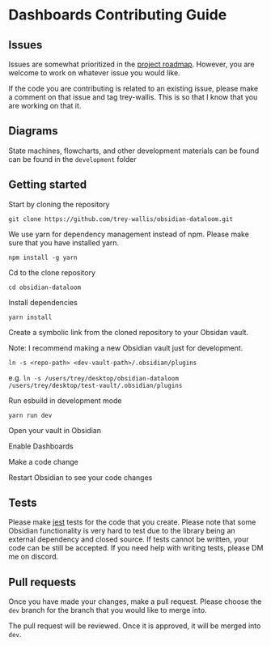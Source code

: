 # Dashboards Contributing Guide

## Issues

Issues are somewhat prioritized in the [project roadmap](https://github.com/users/trey-wallis/projects/2). However, you are welcome to work on whatever issue you would like.

If the code you are contributing is related to an existing issue, please make a comment on that issue and tag trey-wallis. This is so that I know that you are working on that it.

## Diagrams

State machines, flowcharts, and other development materials can be found can be found in the `development` folder

## Getting started

Start by cloning the repository

```shell
git clone https://github.com/trey-wallis/obsidian-dataloom.git
```

We use yarn for dependency management instead of npm. Please make sure that you have installed yarn.

```shell
npm install -g yarn
```

Cd to the clone repository

```shell
cd obsidian-dataloom
```

Install dependencies

```shell
yarn install
```

Create a symbolic link from the cloned repository to your Obsidan vault.

Note: I recommend making a new Obsidian vault just for development.

```shell
ln -s <repo-path> <dev-vault-path>/.obsidian/plugins
```

e.g. `ln -s /users/trey/desktop/obsidian-dataloom /users/trey/desktop/test-vault/.obsidian/plugins`

Run esbuild in development mode

```shell
yarn run dev
```

Open your vault in Obsidian

Enable Dashboards

Make a code change

Restart Obsidian to see your code changes

## Tests

Please make [jest](https://jestjs.io/) tests for the code that you create. Please note that some Obsidian functionality is very hard to test due to the library being an external dependency and closed source. If tests cannot be written, your code can be still be accepted. If you need help with writing tests, please DM me on discord.

## Pull requests

Once you have made your changes, make a pull request. Please choose the `dev` branch for the branch that you would like to merge into.

The pull request will be reviewed. Once it is approved, it will be merged into `dev`.
